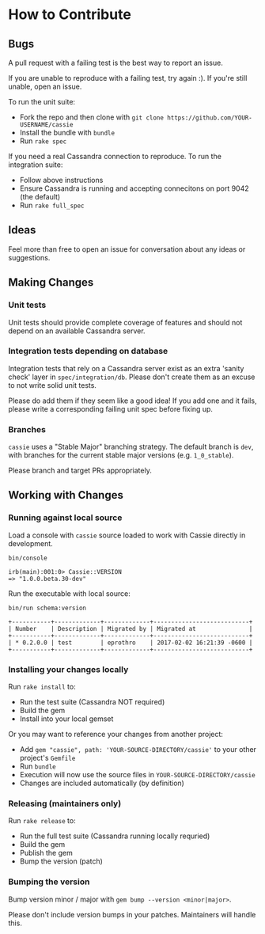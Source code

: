 # How to Contribute

## Bugs

A pull request with a failing test is the best way to report an issue.

If you are unable to reproduce with a failing test, try again :). If you're still unable, open an issue.

To run the unit suite:
  * Fork the repo and then clone with `git clone https://github.com/YOUR-USERNAME/cassie`
  * Install the bundle with `bundle`
  * Run `rake spec`

If you need a real Cassandra connection to reproduce. To run the integration suite:
  * Follow above instructions
  * Ensure Cassandra is running and accepting connecitons on port 9042 (the default)
  * Run `rake full_spec`

## Ideas

Feel more than free to open an issue for conversation about any ideas or suggestions.


## Making Changes

### Unit tests

Unit tests should provide complete coverage of features and should not depend on an available Cassandra server.


### Integration tests depending on database

Integration tests that rely on a Cassandra server exist as an extra 'sanity check' layer in `spec/integration/db`. Please don't create them as an excuse to not write solid unit tests.

Please do add them if they seem like a good idea! If you add one and it fails, please write a corresponding failing unit spec before fixing up.

### Branches

`cassie` uses a "Stable Major" branching strategy. The default branch is `dev`, with branches for the current stable major versions (e.g. `1_0_stable`).

Please branch and target PRs appropriately.


## Working with Changes

### Running against local source

Load a console with `cassie` source loaded to work with Cassie directly in development.

```
bin/console
```
```
irb(main):001:0> Cassie::VERSION
=> "1.0.0.beta.30-dev"
```

Run the executable with local source:

```
bin/run schema:version
```
```
+-----------+-------------+-------------+---------------------------+
| Number    | Description | Migrated by | Migrated at               |
+-----------+-------------+-------------+---------------------------+
| * 0.2.0.0 | test        | eprothro    | 2017-02-02 16:21:39 -0600 |
+-----------+-------------+-------------+---------------------------+
```

### Installing your changes locally

Run `rake install` to:
* Run the test suite (Cassandra NOT required)
* Build the gem
* Install into your local gemset

Or you may want to reference your changes from another project:
* Add `gem "cassie", path: 'YOUR-SOURCE-DIRECTORY/cassie'` to your other project's `Gemfile`
* Run `bundle`
* Execution will now use the source files in `YOUR-SOURCE-DIRECTORY/cassie`
* Changes are included automatically (by definition)

### Releasing (maintainers only)

Run `rake release` to:
* Run the full test suite (Cassandra running locally requried)
* Build the gem
* Publish the gem
* Bump the version (patch)

### Bumping the version

Bump version minor / major with `gem bump --version <minor|major>`.

Please don't include version bumps in your patches. Maintainers will handle this.
